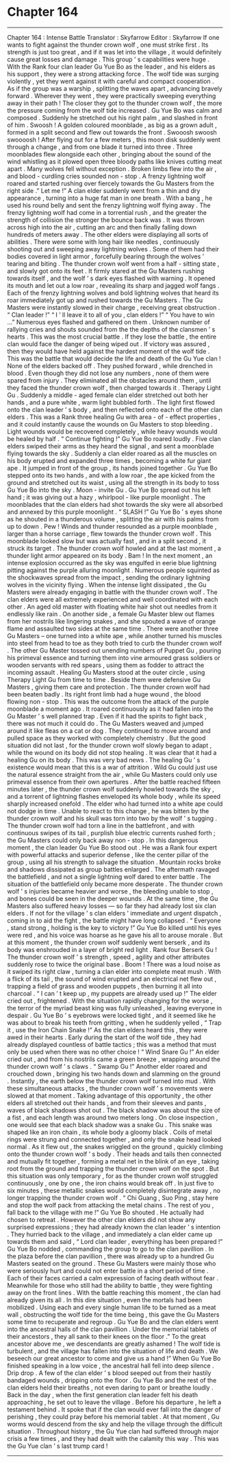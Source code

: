
# Chapter 164


---

Chapter 164 : Intense Battle
Translator :
Skyfarrow
Editor :
Skyfarrow
If one wants to fight against the thunder crown wolf , one must strike first . Its strength is just too great , and if it was let into the village , it would definitely cause great losses and damage .
This group ’ s capabilities were huge . With the Rank four clan leader Gu Yue Bo as the leader , and his elders as his support , they were a strong attacking force .
The wolf tide was surging violently , yet they went against it with careful and compact cooperation . As if the group was a warship , splitting the waves apart , advancing bravely forward .
Wherever they went , they were practically sweeping everything away in their path !
The closer they got to the thunder crown wolf , the more the pressure coming from the wolf tide increased .
Gu Yue Bo was calm and composed . Suddenly he stretched out his right palm , and slashed in front of him .
Swoosh !
A golden coloured moonblade , as big as a grown adult , formed in a split second and flew out towards the front .
Swooosh swoosh swoooosh !
After flying out for a few meters , this moon disk suddenly went through a change , and from one blade it turned into three .
Three moonblades flew alongside each other , bringing about the sound of the wind whistling as it plowed open three bloody paths like knives cutting meat apart .
Many wolves fell without exception . Broken limbs flew into the air , and blood - curdling cries sounded non - stop .
A frenzy lightning wolf roared and started rushing over fiercely towards the Gu Masters from the right side .” Let me !” A clan elder suddenly went from a thin and dry appearance , turning into a huge fat man in one breath .
With a bang , he used his round belly and sent the frenzy lightning wolf flying away .
The frenzy lightning wolf had come in a torrential rush , and the greater the strength of collision the stronger the bounce back was . It was thrown across high into the air , cutting an arc and then finally falling down hundreds of meters away .
The other elders were displaying all sorts of abilities .
There were some with long hair like needles , continuously shooting out and sweeping away lightning wolves .
Some of them had their bodies covered in light armor , forcefully bearing through the wolves ’ tearing and biting .
The thunder crown wolf went from a half - sitting state , and slowly got onto its feet . It firmly stared at the Gu Masters rushing towards itself , and the wolf ’ s dark eyes flashed with warning .
It opened its mouth and let out a low roar , revealing its sharp and jagged wolf fangs .
Each of the frenzy lightning wolves and bold lightning wolves that heard its roar immediately got up and rushed towards the Gu Masters .
The Gu Masters were instantly slowed in their charge , receiving great obstruction .
“ Clan leader !”
“ I ’ ll leave it to all of you , clan elders !”
“ You have to win …”
Numerous eyes flashed and gathered on them . Unknown number of rallying cries and shouts sounded from the the depths of the clansmen ’ s hearts .
This was the most crucial battle .
If they lose the battle , the entire clan would face the danger of being wiped out . If victory was assured , then they would have held against the hardest moment of the wolf tide .
This was the battle that would decide the life and death of the Gu Yue clan !
None of the elders backed off . They pushed forward , while drenched in blood . Even though they did not lose any numbers , none of them were spared from injury .
They eliminated all the obstacles around them , until they faced the thunder crown wolf , then charged towards it .
Therapy Light Gu .
Suddenly a middle - aged female clan elder stretched out both her hands , and a pure white , warm light bubbled forth . The light first flowed onto the clan leader ’ s body , and then reflected onto each of the other clan elders .
This was a Rank three healing Gu with area - of - effect properties , and it could instantly cause the wounds on Gu Masters to stop bleeding . Light wounds would be recovered completely , while heavy wounds would be healed by half .
“ Continue fighting !” Gu Yue Bo roared loudly .
Five clan elders swiped their arms as they heard the signal , and sent a moonblade flying towards the sky .
Suddenly a clan elder roared as all the muscles on his body erupted and expanded three times , becoming a white fur giant ape .
It jumped in front of the group , its hands joined together .
Gu Yue Bo stepped onto its two hands , and with a low roar , the ape kicked from the ground and stretched out its waist , using all the strength in its body to toss Gu Yue Bo into the sky .
Moon - invite Gu .
Gu Yue Bo spread out his left hand ; it was giving out a hazy , whirlpool - like purple moonlight .
The moonblades that the clan elders had shot towards the sky were all absorbed and annexed by this purple moonlight .
“ SLASH !”
Gu Yue Bo ’ s eyes shone as he shouted in a thunderous volume , splitting the air with his palms from up to down .
Pew !
Winds and thunder resounded as a purple moonblade , larger than a horse carriage , flew towards the thunder crown wolf .
This moonblade looked slow but was actually fast , and in a split second , it struck its target .
The thunder crown wolf howled and at the last moment , a thunder light armor appeared on its body .
Bam !
In the next moment , an intense explosion occurred as the sky was engulfed in eerie blue lightning pitting against the purple alluring moonlight .
Numerous people squinted as the shockwaves spread from the impact , sending the ordinary lightning wolves in the vicinity flying .
When the intense light dissipated , the Gu Masters were already engaging in battle with the thunder crown wolf .
The clan elders were all extremely experienced and well coordinated with each other .
An aged old master with floating white hair shot out needles from it endlessly like rain .
On another side , a female Gu Master blew out flames from her nostrils like lingering snakes , and she spouted a wave of orange flame and assaulted two sides at the same time .
There were another three Gu Masters – one turned into a white ape , while another turned his muscles into steel from head to toe as they both tried to curb the thunder crown wolf . The other Gu Master tossed out unending numbers of Puppet Gu , pouring his primeval essence and turning them into vine armoured grass soldiers or wooden servants with red spears , using them as fodder to attract the incoming assault .
Healing Gu Masters stood at the outer circle , using Therapy Light Gu from time to time . Beside them were defensive Gu Masters , giving them care and protection .
The thunder crown wolf had been beaten badly . Its right front limb had a huge wound , the blood flowing non - stop . This was the outcome from the attack of the purple moonblade a moment ago .
It roared continuously as it had fallen into the Gu Master ’ s well planned trap . Even if it had the spirits to fight back , there was not much it could do .
The Gu Masters weaved and jumped around it like fleas on a cat or dog . They continued to move around and pulled space as they worked with completely chemistry .
But the good situation did not last , for the thunder crown wolf slowly began to adapt , while the wound on its body did not stop healing .
It was clear that it had a healing Gu on its body . This was very bad news .
The healing Gu ’ s existence would mean that this is a war of attrition .
Wild Gu could just use the natural essence straight from the air , while Gu Masters could only use primeval essence from their own apertures .
After the battle reached fifteen minutes later , the thunder crown wolf suddenly howled towards the sky , and a torrent of lightning flashes enveloped its whole body , while its speed sharply increased onefold .
The elder who had turned into a white ape could not dodge in time . Unable to react to this change , he was bitten by the thunder crown wolf and his skull was torn into two by the wolf ’ s tugging .
The thunder crown wolf had torn a line in the battlefront , and with continuous swipes of its tail , purplish blue electric currents rushed forth ; the Gu Masters could only back away non - stop .
In this dangerous moment , the clan leader Gu Yue Bo stood out .
He was a Rank four expert with powerful attacks and superior defense , like the center pillar of the group , using all his strength to salvage the situation .
Mountain rocks broke and shadows dissipated as group battles enlarged . The aftermath ravaged the battlefield , and not a single lightning wolf dared to enter battle .
The situation of the battlefield only became more desperate . The thunder crown wolf ’ s injuries became heavier and worse , the bleeding unable to stop , and bones could be seen in the deeper wounds . At the same time , the Gu Masters also suffered heavy losses — so far they had already lost six clan elders . If not for the village ’ s clan elders ’ immediate and urgent dispatch , coming in to aid the fight , the battle might have long collapsed .
“ Everyone , stand strong , holding is the key to victory !” Gu Yue Bo killed until his eyes were red , and his voice was hoarse as he gave his all to arouse morale .
But at this moment , the thunder crown wolf suddenly went berserk , and its body was enshrouded in a layer of bright red light .
Rank four Berserk Gu !
The thunder crown wolf ’ s strength , speed , agility and other attributes suddenly rose to twice the original base .
Boom !
There was a loud noise as it swiped its right claw , turning a clan elder into complete meat mush .
With a flick of its tail , the sound of wind erupted and an electrical net flew out , trapping a field of grass and wooden puppets , then burning it all into charcoal .
“ I can ’ t keep up , my puppets are already used up !” The elder cried out , frightened .
With the situation rapidly changing for the worse , the terror of the myriad beast king was fully unleashed , leaving everyone in despair .
Gu Yue Bo ’ s eyebrows were locked tight , and it seemed like he was about to break his teeth from gritting , when he suddenly yelled , “ Trap it , use the Iron Chain Snake !”
As the clan elders heard this , they were awed in their hearts .
Early during the start of the wolf tide , they had already displayed countless of battle tactics ; this was a method that must only be used when there was no other choice !
“ Wind Snare Gu !” An elder cried out , and from his nostrils came a green breeze , wrapping around the thunder crown wolf ’ s claws .
“ Swamp Gu !” Another elder roared and crouched down , bringing his two hands down and slamming on the ground . Instantly , the earth below the thunder crown wolf turned into mud .
With these simultaneous attacks , the thunder crown wolf ’ s movements were slowed at that moment .
Taking advantage of this opportunity , the other elders all stretched out their hands , and from their sleeves and pants , waves of black shadows shot out .
The black shadow was about the size of a fist , and each length was around two meters long . On close inspection , one would see that each black shadow was a snake Gu .
This snake was shaped like an iron chain , its whole body a gloomy black . Coils of metal rings were strung and connected together , and only the snake head looked normal .
As it flew out , the snakes wriggled on the ground , quickly climbing onto the thunder crown wolf ’ s body .
Their heads and tails then connected and mutually fit together , forming a metal net in the blink of an eye , taking root from the ground and trapping the thunder crown wolf on the spot .
But this situation was only temporary , for as the thunder crown wolf struggled continuously , one by one , the iron chains would break off . In just five to six minutes , these metallic snakes would completely disintegrate away , no longer trapping the thunder crown wolf .
“ Chi Guang , Suo Ping , stay here and stop the wolf pack from attacking the metal chains . The rest of you , fall back to the village with me !” Gu Yue Bo shouted . He actually had chosen to retreat .
However the other clan elders did not show any surprised expressions ; they had already known the clan leader ’ s intention .
They hurried back to the village , and immediately a clan elder came up towards them and said , “ Lord clan leader , everything has been prepared !”
Gu Yue Bo nodded , commanding the group to go to the clan pavillion .
In the plaza before the clan pavillion , there was already up to a hundred Gu Masters seated on the ground .
These Gu Masters were mainly those who were seriously hurt and could not enter battle in a short period of time . Each of their faces carried a calm expression of facing death without fear . Meanwhile for those who still had the ability to battle , they were fighting away on the front lines .
With the battle reaching this moment , the clan had already given its all . In this dire situation , even the mortals had been mobilized . Using each and every single human life to be turned as a meat wall , obstructing the wolf tide for the time being , this gave the Gu Masters some time to recuperate and regroup .
Gu Yue Bo and the clan elders went into the ancestral halls of the clan pavillion .
Under the memorial tablets of their ancestors , they all sank to their knees on the floor .” To the great ancestor above me , we descendants are greatly ashamed ! The wolf tide is turbulent , and the village has fallen into the situation of life and death . We beseech our great ancestor to come and give us a hand !” When Gu Yue Bo finished speaking in a low voice , the ancestral hall fell into deep silence .
Drip drop .
A few of the clan elder ’ s blood seeped out from their hastily bandaged wounds , dripping onto the floor .
Gu Yue Bo and the rest of the clan elders held their breaths , not even daring to pant or breathe loudly .
Back in the day , when the first generation clan leader felt his death approaching , he set out to leave the village . Before his departure , he left a testament behind . It spoke that if the clan would ever fall into the danger of perishing , they could pray before his memorial tablet . At that moment , Gu worms would descend from the sky and help the village through the difficult situation .
Throughout history , the Gu Yue clan had suffered through major crisis a few times , and they had dealt with the calamity this way .
This was the Gu Yue clan ’ s last trump card !

---

